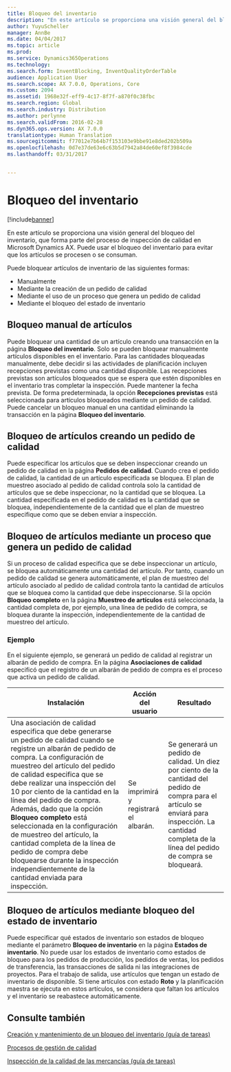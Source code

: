 ```yaml
---
title: Bloqueo del inventario
description: "En este artículo se proporciona una visión general del bloqueo del inventario, que forma parte del proceso de inspección de calidad en Microsoft Dynamics AX. Puede usar el bloqueo del inventario para evitar que los artículos se procesen o se consuman."
author: YuyuScheller
manager: AnnBe
ms.date: 04/04/2017
ms.topic: article
ms.prod: 
ms.service: Dynamics365Operations
ms.technology: 
ms.search.form: InventBlocking, InventQualityOrderTable
audience: Application User
ms.search.scope: AX 7.0.0, Operations, Core
ms.custom: 2094
ms.assetid: 1968e32f-eff9-4c17-8f7f-a870f0c38fbc
ms.search.region: Global
ms.search.industry: Distribution
ms.author: perlynne
ms.search.validFrom: 2016-02-28
ms.dyn365.ops.version: AX 7.0.0
translationtype: Human Translation
ms.sourcegitcommit: f77012e7b64b7f153103e9bbe91e8ded202b509a
ms.openlocfilehash: 0d7e37de63e6c63b5d7942a84de60ef8f3984cde
ms.lasthandoff: 03/31/2017


---
```


# <a name="inventory-blocking"></a>Bloqueo del inventario

[!include[banner](../includes/banner.md)]


En este artículo se proporciona una visión general del bloqueo del inventario, que forma parte del proceso de inspección de calidad en Microsoft Dynamics AX. Puede usar el bloqueo del inventario para evitar que los artículos se procesen o se consuman.

Puede bloquear artículos de inventario de las siguientes formas:
-   Manualmente
-   Mediante la creación de un pedido de calidad
-   Mediante el uso de un proceso que genera un pedido de calidad
-   Mediante el bloqueo del estado de inventario

## <a name="blocking-items-manually"></a>Bloqueo manual de artículos
Puede bloquear una cantidad de un artículo creando una transacción en la página **Bloqueo del inventario**. Solo se pueden bloquear manualmente artículos disponibles en el inventario. Para las cantidades bloqueadas manualmente, debe decidir si las actividades de planificación incluyen recepciones previstas como una cantidad disponible. Las recepciones previstas son artículos bloqueados que se espera que estén disponibles en el inventario tras completar la inspección. Puede mantener la fecha prevista. De forma predeterminada, la opción **Recepciones previstas** está seleccionada para artículos bloqueados mediante un pedido de calidad. Puede cancelar un bloqueo manual en una cantidad eliminando la transacción en la página **Bloqueo del inventario**.

## <a name="blocking-items-by-creating-a-quality-order"></a>Bloqueo de artículos creando un pedido de calidad
Puede especificar los artículos que se deben inspeccionar creando un pedido de calidad en la página **Pedidos de calidad**. Cuando crea el pedido de calidad, la cantidad de un artículo especificada se bloquea. El plan de muestreo asociado al pedido de calidad controla solo la cantidad de artículos que se debe inspeccionar, no la cantidad que se bloquea. La cantidad especificada en el pedido de calidad es la cantidad que se bloquea, independientemente de la cantidad que el plan de muestreo especifique como que se deben enviar a inspección.

## <a name="blocking-items-by-using-a-process-that-generates-a-quality-order"></a>Bloqueo de artículos mediante un proceso que genera un pedido de calidad
Si un proceso de calidad especifica que se debe inspeccionar un artículo, se bloquea automáticamente una cantidad del artículo. Por tanto, cuando un pedido de calidad se genera automáticamente, el plan de muestreo del artículo asociado al pedido de calidad controla tanto la cantidad de artículos que se bloquea como la cantidad que debe inspeccionarse. Si la opción **Bloqueo completo** en la página **Muestreo de artículos** está seleccionada, la cantidad completa de, por ejemplo, una línea de pedido de compra, se bloquea durante la inspección, independientemente de la cantidad de muestreo del artículo.
### <a name="example"></a>Ejemplo

En el siguiente ejemplo, se generará un pedido de calidad al registrar un albarán de pedido de compra. En la página **Asociaciones de calidad** especificó que el registro de un albarán de pedido de compra es el proceso que activa un pedido de calidad.

|Instalación                                                                     |Acción del usuario                 |Resultado             |
|--------------------------------------------------------------------------|----------------------------|-------------------|
| Una asociación de calidad especifica que debe generarse un pedido de calidad cuando se registre un albarán de pedido de compra. La configuración de muestreo del artículo del pedido de calidad especifica que se debe realizar una inspección del 10 por ciento de la cantidad en la línea del pedido de compra. Además, dado que la opción **Bloqueo completo** está seleccionada en la configuración de muestreo del artículo, la cantidad completa de la línea de pedido de compra debe bloquearse durante la inspección independientemente de la cantidad enviada para inspección. | Se imprimirá y registrará el albarán. | Se generará un pedido de calidad. Un diez por ciento de la cantidad del pedido de compra para el artículo se enviará para inspección. La cantidad completa de la línea del pedido de compra se bloqueará. |

## <a name="blocking-items-by-using-inventory-status-blocking"></a>Bloqueo de artículos mediante bloqueo del estado de inventario
Puede especificar qué estados de inventario son estados de bloqueo mediante el parámetro **Bloqueo de inventario** en la página **Estados de inventario**.  No puede usar los estados de inventario como estados de bloqueo para los pedidos de producción, los pedidos de ventas, los pedidos de transferencia, las transacciones de salida ni las integraciones de proyectos. Para el trabajo de salida, use artículos que tengan un estado de inventario de disponible. Si tiene artículos con estado **Roto** y la planificación maestra se ejecuta en estos artículos, se considera que faltan los artículos y el inventario se reabastece automáticamente.



<a name="see-also"></a>Consulte también
--------

[Creación y mantenimiento de un bloqueo del inventario (guía de tareas)](https://ax.help.dynamics.com/en/wiki/create-and-maintain-an-inventory-blocking/)

[Procesos de gestión de calidad](quality-management-processes.md)

[Inspección de la calidad de las mercancías (guía de tareas)](https://ax.help.dynamics.com/en/wiki/inspect-the-quality-of-goods/)




